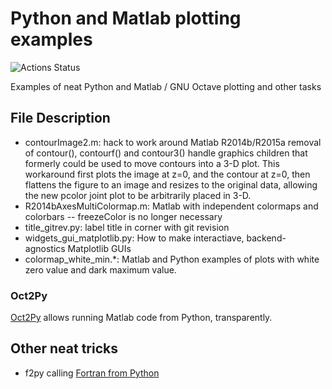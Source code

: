 # Python and Matlab plotting examples

![Actions Status](https://github.com/scivision/python-matlab-examples/workflows/ci/badge.svg)

Examples of neat Python and Matlab / GNU Octave plotting and other tasks

## File Description

* contourImage2.m: hack to work around Matlab R2014b/R2015a removal of
  contour(), contourf() and contour3() handle graphics children that
  formerly could be used to move contours into a 3-D plot. This
  workaround first plots the image at z=0, and the contour at z=0,
  then flattens the figure to an image and resizes to the original
  data, allowing the new pcolor joint plot to be arbitrarily placed in 3-D.
* R2014bAxesMultiColormap.m: Matlab with independent colormaps and colorbars -- freezeColor is no longer necessary
* title_gitrev.py: label title in corner with git revision
* widgets_gui_matplotlib.py: How to make interactiave, backend-agnostics Matplotlib GUIs
* colormap_white_min.*: Matlab and Python examples of plots with white zero value and dark maximum value.

### Oct2Py

[Oct2Py](https://www.scivision.dev/run-matlab-code-from-python-oct2py)
allows running Matlab code from Python, transparently.

## Other neat tricks

* f2py calling [Fortran from Python](https://github.com/scivision/f2py-examples)
